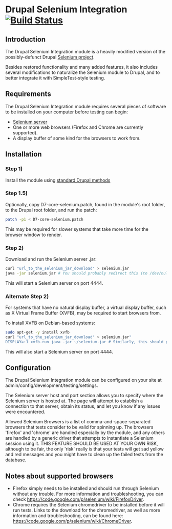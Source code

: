 # Drupal Selenium Integration [![Build Status](https://travis-ci.org/qadan/drupal_selenium.png?branch=7.x)](https://travis-ci.org/discoverygarden/drupal_selenium)

## Introduction

The Drupal Selenium Integration module is a heavily modified version of the possibly-defunct Drupal [Selenium project](http://drupal.org/project/selenium).

Besides restored functionality and many added features, it also includes several modifications to naturalize the Selenium module to Drupal, and to better integrate it with SimpleTest-style testing.

## Requirements

The Drupal Selenium Integration module requires several pieces of software to be installed on your computer before testing can begin:

* [Selenium server](http://seleniumhq.org/download/)
* One or more web browsers (Firefox and Chrome are currently supported).
* A display buffer of some kind for the browsers to work from.

## Installation

### Step 1)

Install the module using [standard Drupal methods](https://www.drupal.org/documentation/install/modules-themes/modules-7)

### Step 1.5)

Optionally, copy D7-core-selenium.patch, found in the module's root folder, to the Drupal root folder, and run the patch:

```bash
patch -p1 < D7-core-selenium.patch
```

This may be required for slower systems that take more time for the browser window to render.

### Step 2)

Download and run the Selenium server .jar:

```bash
curl "url_to_the_selenium_jar_download" > selenium.jar
java -jar selenium.jar # You should probably redirect this (to /dev/null, for example), e.g. by tacking >& /dev/null & at the end.
```

This will start a Selenium server on port 4444.

### Alternate Step 2)

For systems that have no natural display buffer, a virtual display buffer, such as X Virtual Frame Buffer (XVFB), may be required to start browsers from.

To install XVFB on Debian-based systems:

```bash
sudo apt-get -y install xvfb
curl "url_to_the_selenium_jar_download" > selenium.jar"
DISPLAY=:1 xvfb-run java -jar ~/selenium.jar # Similarly, this should probably be redirected.
```

This will also start a Selenium server on port 4444.

## Configuration

The Drupal Selenium Integration module can be configured on your site at admin/config/development/testing/settings.

The Selenium server host and port section allows you to specify where the Selenium server is hosted at. The page will attempt to establish a connection to that server, obtain its status, and let you know if any issues were encountered.

Allowed Selenium Browsers is a list of comma-and-space-separated browsers that tests consider to be valid for spinning up. The browsers 'firefox' and 'chrome' are handled especially by the module, and any others are handled by a generic driver that attempts to instantiate a Selenium session using it. THIS FEATURE SHOULD BE USED AT YOUR OWN RISK, although to be fair, the only 'risk' really is that your tests will get sad yellow and red messages and you might have to clean up the failed tests from the database.

## Notes about supported browsers

* Firefox simply needs to be installed and should run through Selenium without any trouble. For more information and troubleshooting, you can check https://code.google.com/p/selenium/wiki/FirefoxDriver.
* Chrome requires the Selenium chromedriver to be installed before it will run tests. Links to the download for the chromedriver, as well as more information and troubleshooting, can be found here: https://code.google.com/p/selenium/wiki/ChromeDriver.
